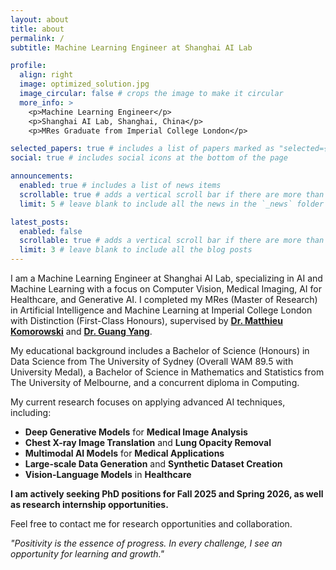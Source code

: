 ```yaml
---
layout: about
title: about
permalink: /
subtitle: Machine Learning Engineer at Shanghai AI Lab

profile:
  align: right
  image: optimized_solution.jpg
  image_circular: false # crops the image to make it circular
  more_info: >
    <p>Machine Learning Engineer</p>
    <p>Shanghai AI Lab, Shanghai, China</p>
    <p>MRes Graduate from Imperial College London</p>

selected_papers: true # includes a list of papers marked as "selected={true}"
social: true # includes social icons at the bottom of the page

announcements:
  enabled: true # includes a list of news items
  scrollable: true # adds a vertical scroll bar if there are more than 3 news items
  limit: 5 # leave blank to include all the news in the `_news` folder

latest_posts:
  enabled: false
  scrollable: true # adds a vertical scroll bar if there are more than 3 new posts items
  limit: 3 # leave blank to include all the blog posts
---
```


I am a Machine Learning Engineer at Shanghai AI Lab, specializing in AI and Machine Learning with a focus on Computer Vision, Medical Imaging, AI for Healthcare, and Generative AI. I completed my MRes (Master of Research) in Artificial Intelligence and Machine Learning at Imperial College London with Distinction (First-Class Honours), supervised by [**Dr. Matthieu Komorowski**](https://www.linkedin.com/in/matthieukomorowski/) and [**Dr. Guang Yang**](https://www.linkedin.com/in/gyangmedia/).

My educational background includes a Bachelor of Science (Honours) in Data Science from The University of Sydney (Overall WAM 89.5 with University Medal), a Bachelor of Science in Mathematics and Statistics from The University of Melbourne, and a concurrent diploma in Computing.

My current research focuses on applying advanced AI techniques, including:
- **Deep Generative Models** for **Medical Image Analysis**
- **Chest X-ray Image Translation** and **Lung Opacity Removal**
- **Multimodal AI Models** for **Medical Applications**
- **Large-scale Data Generation** and **Synthetic Dataset Creation**
- **Vision-Language Models** in **Healthcare**

**I am actively seeking PhD positions for Fall 2025 and Spring 2026, as well as research internship opportunities.**

Feel free to contact me for research opportunities and collaboration.

*"Positivity is the essence of progress. In every challenge, I see an opportunity for learning and growth."*
